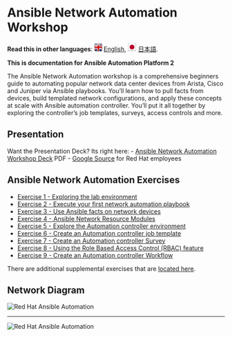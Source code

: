 # Ansible Network Automation Workshop

**Read this in other languages**: ![uk](https://github.com/ansible/workshops/raw/devel/images/uk.png) [English](README.md),  ![japan](https://github.com/ansible/workshops/raw/devel/images/japan.png) [日本語](README.ja.md).

**This is documentation for Ansible Automation Platform 2**

The Ansible Network Automation workshop is a comprehensive beginners guide
to automating popular network data center devices from Arista, Cisco and
Juniper via Ansible playbooks. You’ll learn how to pull facts from devices,
build templated network configurations, and apply these concepts at scale
with Ansible automation controller. You’ll put it all together by exploring
the controller’s job templates, surveys, access controls and more.

## Presentation

Want the Presentation Deck? Its right here: - [Ansible Network Automation
Workshop
Deck](https://ansible.github.io/workshops/decks/ansible_network.pdf) PDF -
[Google
Source](https://docs.google.com/presentation/d/1PIT-kGAGMVEEK8PsuZCoyzFC5CIzLBwdnftnUsdUNWQ/edit?usp=sharing)
for Red Hat employees

## Ansible Network Automation Exercises

* [Exercise 1 - Exploring the lab environment](./1-explore/)
* [Exercise 2 - Execute your first network automation
  playbook](./2-first-playbook/)
* [Exercise 3 - Use Ansible facts on network devices](./3-facts/)
* [Exercise 4 - Ansible Network Resource Modules](./4-resource-module/)
* [Exercise 5 - Explore the Automation controller
  environment](./5-explore-controller/)
* [Exercise 6 - Create an Automation controller job
  template](./6-controller-job-template/)
* [Exercise 7 - Create an Automation controller
  Survey](./7-controller-survey/)
* [Exercise 8 - Using the Role Based Access Control (RBAC)
  feature](./8-controller-rbac/)
* [Exercise 9 - Create an Automation controller
  Workflow](./9-controller-workflow)

There are additional supplemental exercises that are [located
here](supplemental/).

## Network Diagram

![Red Hat Ansible
Automation](https://github.com/ansible/workshops/blob/devel/images/ansible_network_diagram.png?raw=true)

---
![Red Hat Ansible
Automation](https://github.com/ansible/workshops/blob/devel/images/rh-ansible-automation-platform.png?raw=true)
